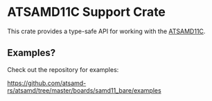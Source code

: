 # ATSAMD11C Support Crate

This crate provides a type-safe API for working with the [ATSAMD11C](https://www.microchip.com/wwwproducts/en/ATSAMD11C14).

## Examples?

Check out the repository for examples:

https://github.com/atsamd-rs/atsamd/tree/master/boards/samd11_bare/examples
